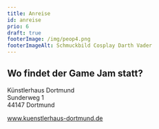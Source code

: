 ```yaml
---
title: Anreise
id: anreise
prio: 6
draft: true
footerImage: /img/peop4.png
footerImageAlt: Schmuckbild Cosplay Darth Vader
---
```

## Wo findet der Game Jam statt?
Künstlerhaus Dortmund<br>
Sunderweg 1<br>
44147 Dortmund

<a href="http://www.kuenstlerhaus-dortmund.de/" target="_blank">www.kuenstlerhaus-dortmund.de</a>
